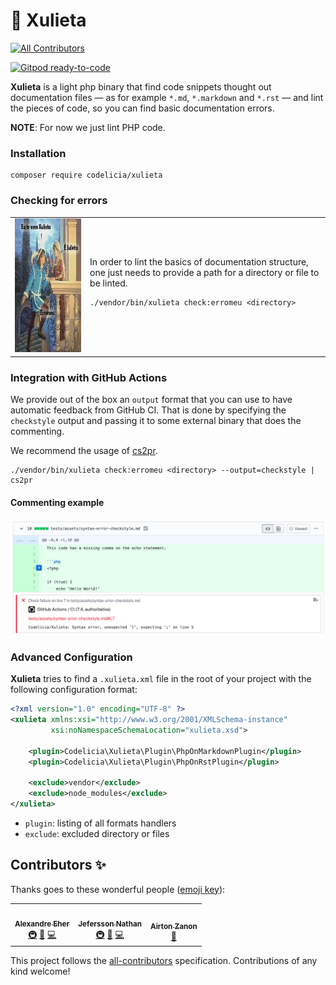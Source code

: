 🌹 Xulieta
==========

<!-- ALL-CONTRIBUTORS-BADGE:START - Do not remove or modify this section -->
[![All Contributors](https://img.shields.io/badge/all_contributors-3-orange.svg?style=flat-square)](#contributors-)
<!-- ALL-CONTRIBUTORS-BADGE:END -->
[![Gitpod ready-to-code](https://img.shields.io/badge/Gitpod-ready--to--code-blue?logo=gitpod)](https://gitpod.io/#https://github.com/codelicia/xulieta)

**Xulieta** is a light php binary that find code snippets thought out
documentation files — as for example `*.md`, `*.markdown` and `*.rst`
— and lint the pieces of code, so you can find basic documentation errors.

**NOTE**: For now we just lint PHP code.

### Installation

```shell script
composer require codelicia/xulieta
```

### Checking for errors

<table>
<tr>
<td><img src="./meme.jpg"  alt="Xulieta" width="300" height="214"/></td>
<td>
In order to lint the basics of documentation structure, one just needs to provide a path for a
directory or file to be linted.

```shell script
./vendor/bin/xulieta check:erromeu <directory>
```
</td>
</tr>
</table>

### Integration with GitHub Actions

We provide out  of the box an  `output` format that you can  use to have
automatic  feedback from  GitHub  CI.  That is  done  by specifying  the
`checkstyle` output and passing it to some external binary that does the
commenting.

We recommend the usage of [cs2pr](https://github.com/staabm/annotate-pull-request-from-checkstyle).

```
./vendor/bin/xulieta check:erromeu <directory> --output=checkstyle | cs2pr
```

#### Commenting example

<img src="./github-action.png"  alt="Codelicia\Xulieta" />

### Advanced Configuration

**Xulieta** tries to find a `.xulieta.xml` file in the root of your project
with the following configuration format:

```xml
<?xml version="1.0" encoding="UTF-8" ?>
<xulieta xmlns:xsi="http://www.w3.org/2001/XMLSchema-instance"
         xsi:noNamespaceSchemaLocation="xulieta.xsd">

    <plugin>Codelicia\Xulieta\Plugin\PhpOnMarkdownPlugin</plugin>
    <plugin>Codelicia\Xulieta\Plugin\PhpOnRstPlugin</plugin>

    <exclude>vendor</exclude>
    <exclude>node_modules</exclude>
</xulieta>
```

- `plugin`: listing of all formats handlers
- `exclude`: excluded directory or files

## Contributors ✨

Thanks goes to these wonderful people ([emoji key](https://allcontributors.org/docs/en/emoji-key)):

<!-- ALL-CONTRIBUTORS-LIST:START - Do not remove or modify this section -->
<!-- prettier-ignore-start -->
<!-- markdownlint-disable -->
<table>
  <tr>
    <td align="center"><a href="http://about:blank"><img src="https://avatars0.githubusercontent.com/u/398034?v=4" width="100px;" alt=""/><br /><sub><b>Alexandre Eher</b></sub></a><br /><a href="#infra-EHER" title="Infrastructure (Hosting, Build-Tools, etc)">🚇</a> <a href="#maintenance-EHER" title="Maintenance">🚧</a> <a href="https://github.com/codelicia/xulieta/commits?author=EHER" title="Code">💻</a></td>
    <td align="center"><a href="https://twitter.com/malukenho"><img src="https://avatars2.githubusercontent.com/u/3275172?v=4" width="100px;" alt=""/><br /><sub><b>Jefersson Nathan</b></sub></a><br /><a href="#infra-malukenho" title="Infrastructure (Hosting, Build-Tools, etc)">🚇</a> <a href="#maintenance-malukenho" title="Maintenance">🚧</a> <a href="https://github.com/codelicia/xulieta/commits?author=malukenho" title="Code">💻</a></td>
    <td align="center"><a href="https://airton.dev"><img src="https://avatars1.githubusercontent.com/u/6540546?v=4" width="100px;" alt=""/><br /><sub><b>Airton Zanon</b></sub></a><br /><a href="https://github.com/codelicia/xulieta/pulls?q=is%3Apr+reviewed-by%3Aairtonzanon" title="Reviewed Pull Requests">👀</a></td>
  </tr>
</table>

<!-- markdownlint-enable -->
<!-- prettier-ignore-end -->
<!-- ALL-CONTRIBUTORS-LIST:END -->

This project follows the [all-contributors](https://github.com/all-contributors/all-contributors) specification. Contributions of any kind welcome!
